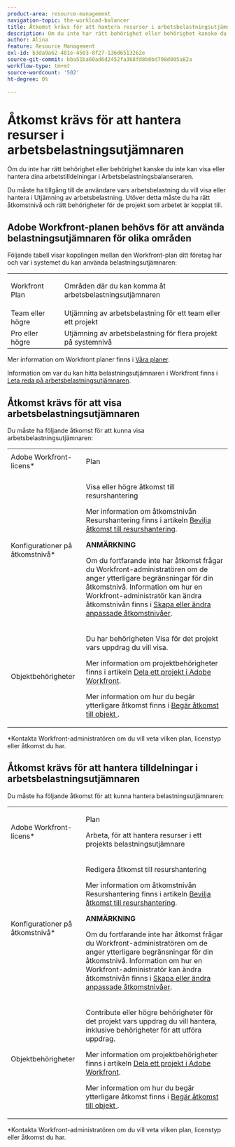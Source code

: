 ```yaml
---
product-area: resource-management
navigation-topic: the-workload-balancer
title: Åtkomst krävs för att hantera resurser i arbetsbelastningsutjämnaren
description: Om du inte har rätt behörighet eller behörighet kanske du inte kan visa eller hantera dina arbetstilldelningar i Arbetsbelastningsbalanseraren.
author: Alina
feature: Resource Management
exl-id: b3da9a62-481e-4503-8f27-136d6513262e
source-git-commit: bba51ba60ad6d2452fa368fd8b0bd708d005a82a
workflow-type: tm+mt
source-wordcount: '502'
ht-degree: 0%

---
```


# Åtkomst krävs för att hantera resurser i arbetsbelastningsutjämnaren

Om du inte har rätt behörighet eller behörighet kanske du inte kan visa eller hantera dina arbetstilldelningar i Arbetsbelastningsbalanseraren.

Du måste ha tillgång till de användare vars arbetsbelastning du vill visa eller hantera i Utjämning av arbetsbelastning. Utöver detta måste du ha rätt åtkomstnivå och rätt behörigheter för de projekt som arbetet är kopplat till.

## Adobe Workfront-planen behövs för att använda belastningsutjämnaren för olika områden

Följande tabell visar kopplingen mellan den Workfront-plan ditt företag har och var i systemet du kan använda belastningsutjämnaren:

<table style="table-layout:auto"> 
 <col> 
 <col> 
 <tbody> 
  <tr> 
   <td role="rowheader">Workfront Plan</td> 
   <td> <p>Områden där du kan komma åt arbetsbelastningsutjämnaren</p> </td> 
  </tr> 
  <tr> 
   <td role="rowheader">Team eller högre </td> 
   <td>Utjämning av arbetsbelastning för ett team eller ett projekt</td> 
  </tr> 
  <tr> 
   <td role="rowheader">Pro eller högre</td> 
   <td>Utjämning av arbetsbelastning för flera projekt på systemnivå</td> 
  </tr> 
 </tbody> 
</table>

Mer information om Workfront planer finns i [Våra planer](https://www.workfront.com/plans).

Information om var du kan hitta belastningsutjämnaren i Workfront finns i [Leta reda på arbetsbelastningsutjämnaren](../../resource-mgmt/workload-balancer/locate-workload-balancer.md).

## Åtkomst krävs för att visa arbetsbelastningsutjämnaren

Du måste ha följande åtkomst för att kunna visa arbetsbelastningsutjämnaren:

<table style="table-layout:auto"> 
 <col> 
 <col> 
 <tbody> 
  <tr> 
   <td role="rowheader">Adobe Workfront-licens*</td> 
   <td> <p>Plan </p> </td> 
  </tr> 
  <tr> 
   <td role="rowheader">Konfigurationer på åtkomstnivå*</td> 
   <td> <p>Visa eller högre åtkomst till resurshantering</p> <p>Mer information om åtkomstnivån Resurshantering finns i artikeln <a href="../../administration-and-setup/add-users/configure-and-grant-access/grant-access-resource-management.md" class="MCXref xref">Bevilja åtkomst till resurshantering</a>.</p> <p><b>ANMÄRKNING</b>

Om du fortfarande inte har åtkomst frågar du Workfront-administratören om de anger ytterligare begränsningar för din åtkomstnivå. Information om hur en Workfront-administratör kan ändra åtkomstnivån finns i <a href="../../administration-and-setup/add-users/configure-and-grant-access/create-modify-access-levels.md" class="MCXref xref">Skapa eller ändra anpassade åtkomstnivåer</a>.</p> </td>
</tr> 
  <tr> 
   <td role="rowheader">Objektbehörigheter</td> 
   <td> <p>Du har behörigheten Visa för det projekt vars uppdrag du vill visa. </p> <p>Mer information om projektbehörigheter finns i artikeln <a href="../../workfront-basics/grant-and-request-access-to-objects/share-a-project.md" class="MCXref xref">Dela ett projekt i Adobe Workfront</a>.</p> <p>Mer information om hur du begär ytterligare åtkomst finns i <a href="../../workfront-basics/grant-and-request-access-to-objects/request-access.md" class="MCXref xref">Begär åtkomst till objekt </a>.</p> </td> 
  </tr> 
 </tbody> 
</table>

&#42;Kontakta Workfront-administratören om du vill veta vilken plan, licenstyp eller åtkomst du har.

## Åtkomst krävs för att hantera tilldelningar i arbetsbelastningsutjämnaren

Du måste ha följande åtkomst för att kunna hantera belastningsutjämnaren:

<table style="table-layout:auto"> 
 <col> 
 <col> 
 <tbody> 
  <tr> 
   <td role="rowheader">Adobe Workfront-licens*</td> 
   <td> <p>Plan </p> 
   <p>Arbeta, för att hantera resurser i ett projekts belastningsutjämnare</p>
   </td> 
  </tr> 
  <tr> 
   <td role="rowheader">Konfigurationer på åtkomstnivå*</td> 
   <td> <p>Redigera åtkomst till resurshantering</p> 
     <p>Mer information om åtkomstnivån Resurshantering finns i artikeln <a href="../../administration-and-setup/add-users/configure-and-grant-access/grant-access-resource-management.md" class="MCXref xref">Bevilja åtkomst till resurshantering</a>.</p>
     <p><b>ANMÄRKNING</b>

Om du fortfarande inte har åtkomst frågar du Workfront-administratören om de anger ytterligare begränsningar för din åtkomstnivå. Information om hur en Workfront-administratör kan ändra åtkomstnivån finns i <a href="../../administration-and-setup/add-users/configure-and-grant-access/create-modify-access-levels.md" class="MCXref xref">Skapa eller ändra anpassade åtkomstnivåer</a>.</p> </td>
</tr> 
  <tr> 
   <td role="rowheader">Objektbehörigheter</td> 
   <td> <p> Contribute eller högre behörigheter för det projekt vars uppdrag du vill hantera, inklusive behörigheter för att utföra uppdrag. </p> <p>Mer information om projektbehörigheter finns i artikeln <a href="../../workfront-basics/grant-and-request-access-to-objects/share-a-project.md" class="MCXref xref">Dela ett projekt i Adobe Workfront</a>.</p> <p>Mer information om hur du begär ytterligare åtkomst finns i <a href="../../workfront-basics/grant-and-request-access-to-objects/request-access.md" class="MCXref xref">Begär åtkomst till objekt </a>.</p> </td> 
  </tr> 
 </tbody> 
</table>

&#42;Kontakta Workfront-administratören om du vill veta vilken plan, licenstyp eller åtkomst du har.

<!--these notes were inside the table: for the Edit access to Res Management
<p data-mc-conditions="QuicksilverOrClassic.Draft mode">View or higher access to Financial Data, if you want to view information by cost (NOTE: this is not possible yet!)</p>    
     <p data-mc-conditions="QuicksilverOrClassic.Draft mode">For information about the Financial Data access level, see the article<a href="../../administration-and-setup/add-users/configure-and-grant-access/grant-access-financial.md" class="MCXref xref">Grant access to financial data</a>. (NOTE: this is not possible yet!)</p>
    -->